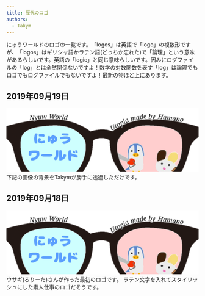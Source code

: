 ```yaml
---
title: 歴代のロゴ
authors:
  - Takym
---
```

にゅうワールドのロゴの一覧です。<wbr />
「logos」は英語で「logo」の複数形ですが、<wbr />
「logos」はギリシャ語かラテン語(どっちか忘れた)で「論理」という意味があるらしいです。<wbr />
英語の「logic」と同じ意味らしいです。<wbr />
因みにログファイルの「log」とは全然関係ないですよ！<wbr />
数学の対数関数を表す「log」は論理でもロゴでもログファイルでもないですよ！<wbr />
最新の物ほど上にあります。

## 2019年09月19日
<img src="2019-09-19-logo.png" width="800" title="2019年09月19日のロゴ" alt="2019年09月19日のロゴ" /><br />
下記の画像の背景をTakymが勝手に透過しただけです。

## 2019年09月18日
<img src="2019-09-18-logo.png" width="800" title="2019年09月18日のロゴ" alt="2019年09月18日のロゴ" /><br />
ウサギ(ろりーた)さんが作った最初のロゴです。
ラテン文字を入れてスタイリッシュにした素人仕事のロゴだそうです。
